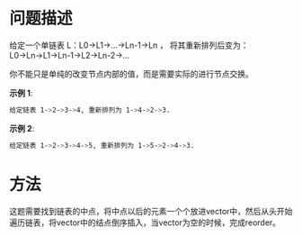 # 问题描述

给定一个单链表 L：L0→L1→…→Ln-1→Ln ，
将其重新排列后变为： L0→Ln→L1→Ln-1→L2→Ln-2→…

你不能只是单纯的改变节点内部的值，而是需要实际的进行节点交换。

**示例 1**:

```bash
给定链表 1->2->3->4, 重新排列为 1->4->2->3.
```

**示例 2**:

```bash
给定链表 1->2->3->4->5, 重新排列为 1->5->2->4->3.
```

# 方法

这题需要找到链表的中点，将中点以后的元素一个个放进vector中，然后从头开始遍历链表，将vector中的结点倒序插入，当vector为空的时候，完成reorder。

